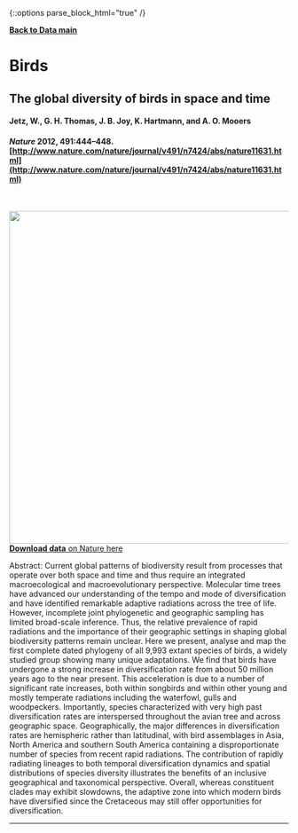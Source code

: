 
{::options parse_block_html="true" /}

[**Back to Data main**](http://vertlife.org/data)

# Birds

##  The global diversity of birds in space and time
#### Jetz, W., G. H. Thomas, J. B. Joy, K. Hartmann, and A. O. Mooers
#### _Nature_ 2012, 491:444–448. [http://www.nature.com/nature/journal/v491/n7424/abs/nature11631.html](http://www.nature.com/nature/journal/v491/n7424/abs/nature11631.html)

<br>

<a href="http://vertlife.github.io/data/JetzEtAl2012_birds_fig1.jpg" target="_blank"><img src="http://vertlife.github.io/data/JetzEtAl2012_birds_fig1.jpg" height="600px" style="float:right; margin-left: 1em"/>

**Download data** on Nature <a href="https://www.nature.com/articles/nature11631#Sec7" target="_blank">here</a>

Abstract:
Current global patterns of biodiversity result from processes that operate over both space and time and thus require an integrated macroecological and macroevolutionary perspective. Molecular time trees have advanced our understanding of the tempo and mode of diversification and have identified remarkable adaptive radiations across the tree of life. However, incomplete joint phylogenetic and geographic sampling has limited broad-scale inference. Thus, the relative prevalence of rapid radiations and the importance of their geographic settings in shaping global biodiversity patterns remain unclear. Here we present, analyse and map the first complete dated phylogeny of all 9,993 extant species of birds, a widely studied group showing many unique adaptations. We find that birds have undergone a strong increase in diversification rate from about 50 million years ago to the near present. This acceleration is due to a number of significant rate increases, both within songbirds and within other young and mostly temperate radiations including the waterfowl, gulls and woodpeckers. Importantly, species characterized with very high past diversification rates are interspersed throughout the avian tree and across geographic space. Geographically, the major differences in diversification rates are hemispheric rather than latitudinal, with bird assemblages in Asia, North America and southern South America containing a disproportionate number of species from recent rapid radiations. The contribution of rapidly radiating lineages to both temporal diversification dynamics and spatial distributions of species diversity illustrates the benefits of an inclusive geographical and taxonomical perspective. Overall, whereas constituent clades may exhibit slowdowns, the adaptive zone into which modern birds have diversified since the Cretaceous may still offer opportunities for diversification.


<hr class="with-margin" />

